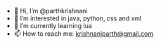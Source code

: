 - 👋 Hi, I’m @parthkrishnani
- 👀 I’m interested in java, python, css and xml
- 🌱 I’m currently learning lua
- 📫 How to reach me: krishnaniparth@gmail.com

<!---
parthkrishnani/parthkrishnani is a ✨ special ✨ repository because its `README.md` (this file) appears on your GitHub profile.
You can click the Preview link to take a look at your changes.
--->
